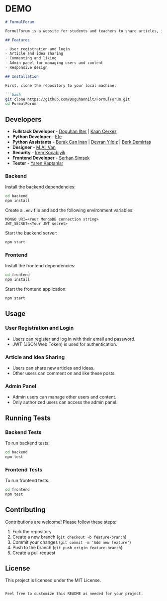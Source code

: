 # DEMO

```markdown
# FormulForum

FormulForum is a website for students and teachers to share articles, ideas, and wishes. This project is developed using the MERN (MongoDB, Express, React, Node.js) stack.

## Features

- User registration and login
- Article and idea sharing
- Commenting and liking
- Admin panel for managing users and content
- Responsive design

## Installation

First, clone the repository to your local machine:

```bash
git clone https://github.com/Doguhannilt/FormulForum.git
cd FormulForum
```

## Developers

- **Fullstack Developer** - <a href="github.com/doguhannilt">Doguhan Ilter</a> | <a href="https://github.com/KaanCL">Kaan Cerkez</a>
- **Python Developer** - <a href="https://github.com/oasiiss">Efe</a>
- **Python Assistants** - <a href="https://github.com/Burakcaninan">Burak Can Inan</a> | <a href="https://github.com/Burakcaninan">Devran Yıldız</a> | <a href="https://github.com/BerkDesign">Berk Demirtaş</a>
- **Designer** - <a href="https://github.com/Alivan-1502">M.Ali Van</a>
- **Security** - <a href="https://github.com/iremkcbyk">Irem Kocabiyik</a> 
- **Frontend Developer** - <a href="https://github.com/serhansimsek">Serhan Simsek</a>
- **Tester** - <a href="https://github.com/kaptanlaryaren">Yaren Kaptanlar</a>


### Backend

Install the backend dependencies:

```bash
cd backend
npm install
```

Create a `.env` file and add the following environment variables:

```plaintext
MONGO_URI=<Your MongoDB connection string>
JWT_SECRET=<Your JWT secret>
```

Start the backend server:

```bash
npm start
```

### Frontend

Install the frontend dependencies:

```bash
cd frontend
npm install
```

Start the frontend application:

```bash
npm start
```

## Usage

### User Registration and Login

- Users can register and log in with their email and password.
- JWT (JSON Web Token) is used for authentication.

### Article and Idea Sharing

- Users can share new articles and ideas.
- Other users can comment on and like these posts.

### Admin Panel

- Admin users can manage other users and content.
- Only authorized users can access the admin panel.

## Running Tests

### Backend Tests

To run backend tests:

```bash
cd backend
npm test
```

### Frontend Tests

To run frontend tests:

```bash
cd frontend
npm test
```

## Contributing

Contributions are welcome! Please follow these steps:

1. Fork the repository
2. Create a new branch (`git checkout -b feature-branch`)
3. Commit your changes (`git commit -m 'Add new feature'`)
4. Push to the branch (`git push origin feature-branch`)
5. Create a pull request

## License

This project is licensed under the MIT License.
```

Feel free to customize this README as needed for your project.
